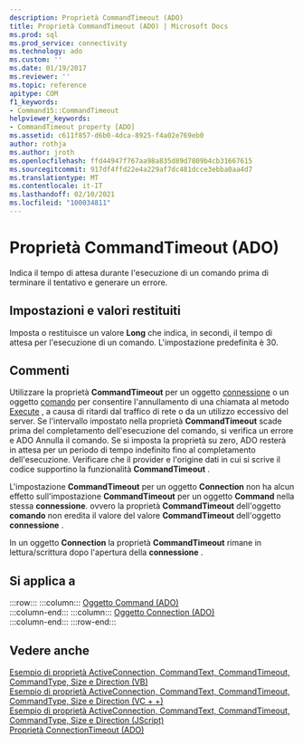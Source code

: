 ```yaml
---
description: Proprietà CommandTimeout (ADO)
title: Proprietà CommandTimeout (ADO) | Microsoft Docs
ms.prod: sql
ms.prod_service: connectivity
ms.technology: ado
ms.custom: ''
ms.date: 01/19/2017
ms.reviewer: ''
ms.topic: reference
apitype: COM
f1_keywords:
- Command15::CommandTimeout
helpviewer_keywords:
- CommandTimeout property [ADO]
ms.assetid: c611f857-d6b0-4dca-8925-f4a02e769eb0
author: rothja
ms.author: jroth
ms.openlocfilehash: ffd44947f767aa98a835d89d7809b4cb31667615
ms.sourcegitcommit: 917df4ffd22e4a229af7dc481dcce3ebba0aa4d7
ms.translationtype: MT
ms.contentlocale: it-IT
ms.lasthandoff: 02/10/2021
ms.locfileid: "100034811"
---
```

# <a name="commandtimeout-property-ado"></a>Proprietà CommandTimeout (ADO)
Indica il tempo di attesa durante l'esecuzione di un comando prima di terminare il tentativo e generare un errore.  
  
## <a name="settings-and-return-values"></a>Impostazioni e valori restituiti  
 Imposta o restituisce un valore **Long** che indica, in secondi, il tempo di attesa per l'esecuzione di un comando. L'impostazione predefinita è 30.  
  
## <a name="remarks"></a>Commenti  
 Utilizzare la proprietà **CommandTimeout** per un oggetto [connessione](./connection-object-ado.md) o un oggetto [comando](./command-object-ado.md) per consentire l'annullamento di una chiamata al metodo [Execute](./execute-method-ado-command.md) , a causa di ritardi dal traffico di rete o da un utilizzo eccessivo del server. Se l'intervallo impostato nella proprietà **CommandTimeout** scade prima del completamento dell'esecuzione del comando, si verifica un errore e ADO Annulla il comando. Se si imposta la proprietà su zero, ADO resterà in attesa per un periodo di tempo indefinito fino al completamento dell'esecuzione. Verificare che il provider e l'origine dati in cui si scrive il codice supportino la funzionalità **CommandTimeout** .  
  
 L'impostazione **CommandTimeout** per un oggetto **Connection** non ha alcun effetto sull'impostazione **CommandTimeout** per un oggetto **Command** nella stessa **connessione**. ovvero la proprietà **CommandTimeout** dell'oggetto **comando** non eredita il valore del valore **CommandTimeout** dell'oggetto **connessione** .  
  
 In un oggetto **Connection** la proprietà **CommandTimeout** rimane in lettura/scrittura dopo l'apertura della **connessione** .  
  
## <a name="applies-to"></a>Si applica a  

:::row:::
    :::column:::
        [Oggetto Command (ADO)](./command-object-ado.md)  
    :::column-end:::
    :::column:::
        [Oggetto Connection (ADO)](./connection-object-ado.md)  
    :::column-end:::
:::row-end:::

## <a name="see-also"></a>Vedere anche  
 [Esempio di proprietà ActiveConnection, CommandText, CommandTimeout, CommandType, Size e Direction (VB)](./activeconnection-commandtext-commandtimeout-commandtype-size-example-vb.md)   
 [Esempio di proprietà ActiveConnection, CommandText, CommandTimeout, CommandType, Size e Direction (VC + +)](./activeconnection-commandtext-commandtimeout-commandtype-size-example-vc.md)   
 [Esempio di proprietà ActiveConnection, CommandText, CommandTimeout, CommandType, Size e Direction (JScript)](./activeconnection-commandtext-timeout-type-size-example-jscript.md)   
 [Proprietà ConnectionTimeout (ADO)](./connectiontimeout-property-ado.md)